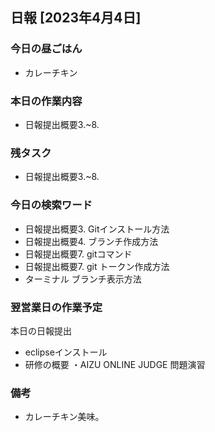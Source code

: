 ## 日報 [2023年4月4日]

### 今日の昼ごはん

* カレーチキン

### 本日の作業内容

* 日報提出概要3.~8.

### 残タスク

* 日報提出概要3.~8.
### 今日の検索ワード

* 日報提出概要3. Gitインストール方法
* 日報提出概要4. ブランチ作成方法
* 日報提出概要7. gitコマンド
* 日報提出概要7. git トークン作成方法
* ターミナル ブランチ表示方法
### 翌営業日の作業予定

本日の日報提出
* eclipseインストール
* 研修の概要 ・AIZU ONLINE JUDGE 問題演習
### 備考

* カレーチキン美味。
